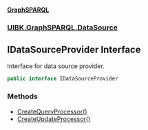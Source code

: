#### [GraphSPARQL](./index.md 'index')
### [UIBK.GraphSPARQL.DataSource](./UIBK-GraphSPARQL-DataSource.md 'UIBK.GraphSPARQL.DataSource')
## IDataSourceProvider Interface
Interface for data source provider.  
```csharp
public interface IDataSourceProvider
```
### Methods
- [CreateQueryProcessor()](./UIBK-GraphSPARQL-DataSource-IDataSourceProvider-CreateQueryProcessor().md 'UIBK.GraphSPARQL.DataSource.IDataSourceProvider.CreateQueryProcessor()')
- [CreateUpdateProcessor()](./UIBK-GraphSPARQL-DataSource-IDataSourceProvider-CreateUpdateProcessor().md 'UIBK.GraphSPARQL.DataSource.IDataSourceProvider.CreateUpdateProcessor()')

